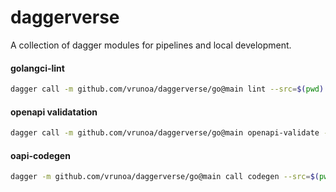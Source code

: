 # daggerverse

A collection of dagger modules for pipelines and local development.

#### golangci-lint

```sh {name="lint"}
dagger call -m github.com/vrunoa/daggerverse/go@main lint --src=$(pwd)
```


#### openapi validatation

```sh {name="openapi-validate"}
dagger call -m github.com/vrunoa/daggerverse/go@main openapi-validate --src=$(pwd) --spec=./petstore.yaml
```

#### oapi-codegen
```sh {name="oapi-codegen"}
dagger -m github.com/vrunoa/daggerverse/go@main call codegen --src=$(pwd) --config=./codegen/manager.yaml --spec=./spec/manager.yaml --target=gen/service -o ./gen/service
````
